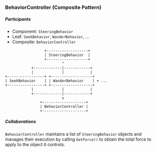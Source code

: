 ﻿### BehaviorController (Composite Pattern)

##### Participants
- Component: `SteeringBehavior`
- Leaf: `SeekBehavior`, `WanderBehavior`, ...
- Composite: `BehaviorController`

```
                  +-------------------+
                  | SteeringBehavior  |
                  +-------------------+
                          ^     
            +-------------|------------+         
            |             |            |       
+-----------------+ +-------------------+ 
| SeekBehavior    | | WanderBehavior    | + ...  
+-----------------+ +-------------------+
            |             |            |       
            +-------------|------------+       
                          v     
                +--------------------+
                | BehaviorController |
                +--------------------+
```
##### Collaborations
`BehaviorController` maintains a list of `SteeringBehavior` objects and manages their execution by calling `GetForce()` to obtain the total force to apply to the object it controls.
